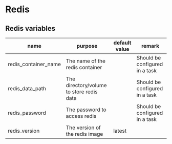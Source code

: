 # Redis

## Redis variables

| name                 | purpose                                  | default value | remark                         |
| -------------------- | ---------------------------------------- | ------------- | ------------------------------ |
| redis_container_name | The name of the redis container          |               | Should be configured in a task |
| redis_data_path      | The directory/volume to store redis data |               | Should be configured in a task |
| redis_password       | The password to access redis             |               | Should be configured in a task |
| redis_version        | The version of the redis image           | latest        |                                |
